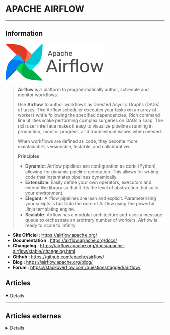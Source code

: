 # APACHE AIRFLOW
---

## <i class="fa-solid fa-hashtag"></i> Information

![Logo](../../_media/apps/apache_airflow/apache_airflow_logo.svg ':size=250 :no-zoom')


> <i class="fa-solid fa-quote-left"></i> **Airflow** is a platform to programmatically author, schedule and monitor workflows.
> 
> Use **Airflow** to author workflows as Directed Acyclic Graphs (DAGs) of tasks. The Airflow scheduler executes your tasks on an array of workers while following the specified dependencies. Rich command line utilities make performing complex surgeries on DAGs a snap. The rich user interface makes it easy to visualize pipelines running in production, monitor progress, and troubleshoot issues when needed.
> 
> When workflows are defined as code, they become more maintainable, versionable, testable, and collaborative.
> 
> **Principles**
> - **Dynamic**: Airflow pipelines are configuration as code (Python), allowing for dynamic pipeline generation. This allows for writing code that instantiates pipelines dynamically.
> - **Extensible**: Easily define your own operators, executors and extend the library so that it fits the level of abstraction that suits your environment.
> - **Elegant**: Airflow pipelines are lean and explicit. Parameterizing your scripts is built into the core of Airflow using the powerful Jinja templating engine.
> - **Scalable**: Airflow has a modular architecture and uses a message queue to orchestrate an arbitrary number of workers. Airflow is ready to scale to infinity. <i class="fa-solid fa-quote-left fa-rotate-180"></i>

- <i class="fa-solid fa-globe"></i> **Site Officiel** : https://airflow.apache.org/
- <i class="fa-solid fa-book"></i> **Documentation** : https://airflow.apache.org/docs/
- <i class="fa-solid fa-file-circle-question"></i> **Changelog** : https://airflow.apache.org/docs/apache-airflow/stable/changelog.html
- <i class="fa-brands fa-github"></i> **Github** : https://github.com/apache/airflow/
- <i class="fab fa-blogger-b"></i> **Blog** : https://airflow.apache.org/blog/
- <i class="fas fa-comments"></i> **Forum** : https://stackoverflow.com/questions/tagged/airflow/

## <i class="fa-regular fa-newspaper"></i> Articles

<details open>

</details>

---

## <i class="fa-solid fa-glasses"></i> Articles externes

<details>

- [A Complete Guide to Setting up a Local Development environment for Airflow (Docker, PyCharm, and tests)](https://medium.com/ninjavan-tech/setting-up-a-complete-local-development-environment-for-airflow-docker-pycharm-and-tests-3577ddb4ca94)
- [Airflow : Zero to One](https://medium.com/analytics-vidhya/airflow-zero-to-one-c65221588af1)
- [Airflow for Data Scientists](https://medium.com/@statworx_blog/airflow-for-data-scientists-6262f5a8b8cd)
- [Airflow Schedule Interval 101](https://towardsdatascience.com/airflow-schedule-interval-101-bbdda31cc463)
- [Airflow with YAML Dags and kubernetes operator](https://nbrgil.medium.com/airflow-with-yaml-dags-and-kubernetes-operator-ee9594b96714)
- [Airflow: how and when to use it (Advanced)](https://towardsdatascience.com/airflow-how-and-when-to-use-it-advanced-238ea6b63f13)
- [Airflow: Lesser Known Tips, Tricks, and Best Practises](https://medium.com/datareply/airflow-lesser-known-tips-tricks-and-best-practises-cf4d4a90f8f)
- [Airflow: Lesser Known Tips, Tricks, and Best Practises](https://medium.com/datareply/airflow-lesser-known-tips-tricks-and-best-practises-cf4d4a90f8f)
- [Apache Airflow: Dask Executor](https://medium.com/@bpleines5qa/apache-airflow-dask-executor-17eea5d26a8b)
- [Automate AWS Tasks Thanks to Airflow Hooks](https://medium.com/sicara/automate-aws-tasks-boto3-airflow-hooks-593c3120e8fc)
- [Automate AWS Tasks Thanks to Airflow Hooks](https://medium.com/sicara/automate-aws-tasks-boto3-airflow-hooks-593c3120e8fc)
- [Automated Scheduled Reporting using Airflow](https://medium.com/pasarpolis-product-tech/automated-reporting-system-using-airflow-a62f2ce12e80)
- [Data Engineering — Basics of Apache Airflow — Build Your First Pipeline](https://towardsdatascience.com/data-engineering-basics-of-apache-airflow-build-your-first-pipeline-eefecb7f1bb9)
- [Data Traffic Control with Apache Airflow](https://medium.com/leboncoin-engineering-blog/data-traffic-control-with-apache-airflow-ab8fd3fc8638)
- [Gestion de Tâches avec Apache Airflow](http://ncrocfer.github.io/posts/gestion-de-taches-avec-apache-airflow/)
- [Handling API Errors with Airflow](https://medium.com/stashaway-engineering/handling-api-errors-with-airflow-79738868d663)
- [How Apache Airflow Distributes Jobs on Celery workers](https://medium.com/sicara/using-airflow-with-celery-workers-54cb5212d405)
- [How to Use Airflow without Headaches](https://towardsdatascience.com/how-to-use-airflow-without-headaches-4e6e37e6c2bc)
- [Introduction to Apache Airflow: get started in 5 minutes](https://medium.com/codex/introduction-to-apache-airflow-get-started-in-5-minutes-3c9e24f12888)
- [Omada and Apache Airflow](https://medium.com/omada-health-tech/omada-and-apache-airflow-cd8e66445097)
- [Quick & Easy Alerting for Apache Airflow](https://medium.com/unruly-engineering/quick-easy-alerting-for-apache-airflow-53c3f1ba2ca)
- [Quick & Easy Alerting for Apache Airflow](https://medium.com/unruly-engineering/quick-easy-alerting-for-apache-airflow-53c3f1ba2ca)
- [Running Apache Airflow DAG with Docker](https://dzone.com/articles/running-apache-airflow-dag-with-docker)
- [Scaling DAG Creation With Apache Airflow](https://towardsdatascience.com/scaling-dag-creation-with-apache-airflow-a7b34ba486ac)
- [Turning Airflow into a full self service Data Platform](https://danielrcarletti.medium.com/turning-airflow-into-a-full-self-service-data-platform-b67eccdd3445)
- [Upgrading Airflow with Zero Downtime](https://medium.com/flatiron-engineering/upgrading-airflow-with-zero-downtime-8df303760c96)
- [Visualize Airflow Workflows Without Airflow](https://dzone.com/articles/visualize-airflow-workflows-without-airflow)
- [We’re All Using Airflow Wrong and How to Fix It](https://medium.com/bluecore-engineering/were-all-using-airflow-wrong-and-how-to-fix-it-a56f14cb0753)


</details>
